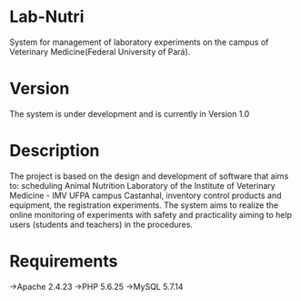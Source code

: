 # Lab-Nutri
System for management of laboratory experiments on the campus of Veterinary Medicine(Federal University of Pará).

# Version
The system is under development and is currently in Version 1.0

# Description
The project is based on the design and development of software that aims to: scheduling Animal Nutrition Laboratory of the Institute of Veterinary Medicine - IMV UFPA campus Castanhal, inventory control products and equipment, the registration experiments. The system aims to realize the online monitoring of experiments with safety and practicality aiming to help users (students and teachers) in the procedures.

# Requirements
->Apache 2.4.23 
->PHP 5.6.25 
->MySQL 5.7.14
